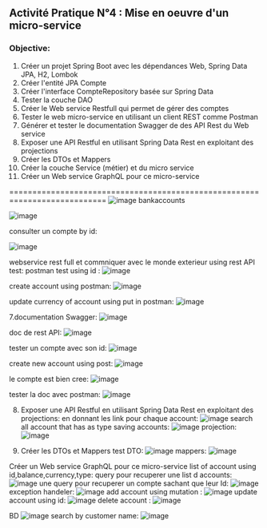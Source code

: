 ## Activité Pratique N°4 : Mise en oeuvre d'un micro-service 

### Objective:

1. Créer un projet Spring Boot avec les dépendances Web, Spring Data JPA, H2, Lombok
2. Créer l'entité JPA Compte
3. Créer l'interface CompteRepository basée sur Spring Data
4. Tester la couche DAO
5. Créer le Web service Restfull qui permet de gérer des comptes
6. Tester le web micro-service en utilisant un client REST comme Postman
7. Générer et tester le documentation Swagger de des API Rest du Web service
8. Exposer une API Restful en utilisant Spring Data Rest en exploitant des projections
9. Créer les DTOs et Mappers
10. Créer la couche Service (métier) et du micro service
11. Créer un Web service GraphQL pour ce micro-service 
        
        
===========================================================================
![image](https://github.com/lam843/TP4_micro-service/assets/78732216/97627e4d-2383-4894-829c-18d4f6189f3b)
bankaccounts

![image](https://github.com/lam843/TP4_micro-service/assets/78732216/96cfb8c9-ba34-4716-a67d-43655decf2f7)

consulter un compte by id:

![image](https://github.com/lam843/TP4_micro-service/assets/78732216/bad09a1e-3709-4e6f-a9c3-50a5df715cd4)

webservice rest full et commniquer avec le monde exterieur using rest API test:
postman test using id :
![image](https://github.com/lam843/TP4_micro-service/assets/78732216/9b5e61e6-266c-4681-93ce-265502eb96b7)

create account using postman:
![image](https://github.com/lam843/TP4_micro-service/assets/78732216/818afbd9-b650-4e68-a535-e5ee3da3c595)

update currency of account using put in postman:
![image](https://github.com/lam843/TP4_micro-service/assets/78732216/b018e20d-1dbb-4a6b-96fe-4c7fd724954b)

7.documentation Swagger:
![image](https://github.com/lam843/TP4_micro-service/assets/78732216/a7d755f8-6af8-4420-8df2-b510c4585fbb)

doc de rest API:
![image](https://github.com/lam843/TP4_micro-service/assets/78732216/08f3dfd6-d9c0-4e35-b27c-49235cf4fd84)

tester un compte avec son id: 
![image](https://github.com/lam843/TP4_micro-service/assets/78732216/7761591b-6db6-4e91-a35f-e7870c6b4411)

create new account using post:
![image](https://github.com/lam843/TP4_micro-service/assets/78732216/864f8ce1-6d2d-4a7b-8252-d1d37b3d6790)

le compte est bien cree:
![image](https://github.com/lam843/TP4_micro-service/assets/78732216/c009d80d-9166-45c8-ac5e-742e2aa4b6db)

tester la doc avec postman:
![image](https://github.com/lam843/TP4_micro-service/assets/78732216/9d04a811-a431-41d1-8545-58f8d96d3073)


8. Exposer une API Restful en utilisant Spring Data Rest en exploitant des projections:
en donnant les link pour chaque account:
![image](https://github.com/lam843/TP4_micro-service/assets/78732216/323b6ef1-f2c2-4f98-b34c-d4dd987811e4)
search all account that has as type saving accounts:
![image](https://github.com/lam843/TP4_micro-service/assets/78732216/8348957f-ce35-44d8-81ad-e4b607abbe84)
projection:
![image](https://github.com/lam843/TP4_micro-service/assets/78732216/01eb3352-49e0-4299-8af8-6a65c05a774a)



9. Créer les DTOs et Mappers
test DTO:
![image](https://github.com/lam843/TP4_micro-service/assets/78732216/cad65da8-e074-442a-a797-e6c5898328a0)
mappers:
![image](https://github.com/lam843/TP4_micro-service/assets/78732216/54286ebd-1ec9-46da-8842-9288c06d1905)


Créer un Web service GraphQL pour ce micro-service
list of account using id,balance,currency,type:
query pour recuperer une list d accounts:
![image](https://github.com/lam843/TP4_micro-service/assets/78732216/9fa35618-f226-45cb-bb7c-ed0de35b8cf7)
une query pour recuperer un compte sachant que leur Id:
![image](https://github.com/lam843/TP4_micro-service/assets/78732216/15fbda51-572c-42da-93c5-7c7bd2070609)
exception handeler:
![image](https://github.com/lam843/TP4_micro-service/assets/78732216/9763ffd7-7895-4baf-96a4-a18032e68967)
add account using mutation :
![image](https://github.com/lam843/TP4_micro-service/assets/78732216/b1195c03-1398-4fef-940f-567dba6cbcc1)
update account using id:
![image](https://github.com/lam843/TP4_micro-service/assets/78732216/e249f1ab-af0a-4a03-8ca2-2b301b6d381e)
delete account :
![image](https://github.com/lam843/TP4_micro-service/assets/78732216/6b0c662f-5742-4f60-8c59-0b0674f1a1be)

BD
![image](https://github.com/lam843/TP4_micro-service/assets/78732216/19364673-8362-42e4-bd06-d207d1f28d1e)
search by customer name:
![image](https://github.com/lam843/TP4_micro-service/assets/78732216/c365a805-7d69-45ba-b59a-d7ef22afcaf6)






















